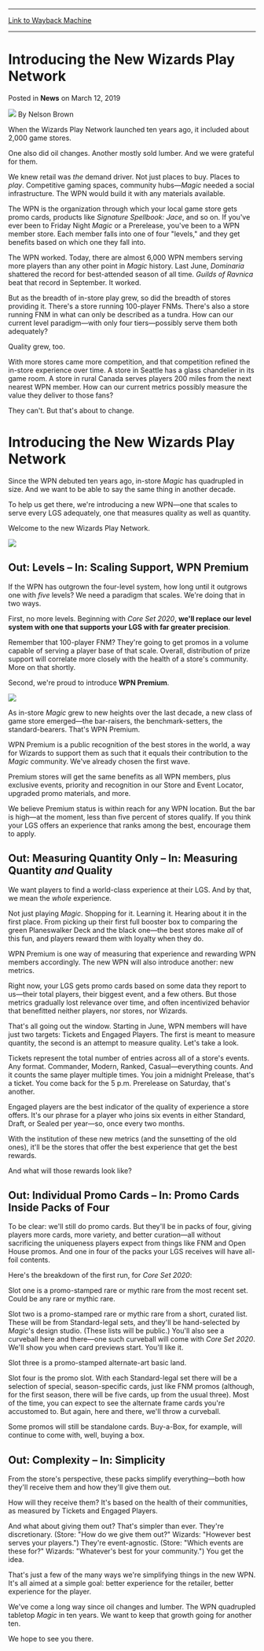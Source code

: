 
---
[Link to Wayback Machine](https://web.archive.org/web/20201108025310/https://magic.wizards.com/en/articles/archive/news/introducing-new-wizards-play-network-2019-03-12?fbclid=IwAR1I6HKFkj8iM8mLQxkjQwz1-AgRYsh0DdiMXlzsLQmH6I9rtL-TG4yOcL4)

[_metadata_:author]:- "Nelson Brown"
[_metadata_:description]:- "In-store play has quadrupled in ten years. Here's our plan to keep that growth going for another ten."
[_metadata_:generator]:- "Drupal 7 (http://drupal.org)"
[_metadata_:node]:- "1397761"
[_metadata_:publish_date]:- "2019-03-12"
[_metadata_:source]:- "div-main-content"
[_metadata_:title]:- "Introducing the New Wizards Play Network"
[_metadata_:wayback_capture_timestamp]:- "2020-11-08 02:53:10"
[_metadata_:wayback_raw_url]:- "https://web.archive.org/web/20201108025310id_/https://magic.wizards.com/en/articles/archive/news/introducing-new-wizards-play-network-2019-03-12?fbclid=IwAR1I6HKFkj8iM8mLQxkjQwz1-AgRYsh0DdiMXlzsLQmH6I9rtL-TG4yOcL4"
[_metadata_:wayback_url]:- "https://magic.wizards.com/en/articles/archive/news/introducing-new-wizards-play-network-2019-03-12?fbclid=IwAR1I6HKFkj8iM8mLQxkjQwz1-AgRYsh0DdiMXlzsLQmH6I9rtL-TG4yOcL4"
---


Introducing the New Wizards Play Network
========================================



 Posted in **News**
 on March 12, 2019 






![](https://media.magic.wizards.com/styles/auth_small/public/images/hero/2018_Daily_WOTC_icon_0.jpg)
By Nelson Brown











When the Wizards Play Network launched ten years ago, it included about 2,000 game stores.


One also did oil changes. Another mostly sold lumber. And we were grateful for them.


We knew retail was *the* demand driver. Not just places to buy. Places to *play*. Competitive gaming spaces, community hubs—*Magic* needed a social infrastructure. The WPN would build it with any materials available.


The WPN is the organization through which your local game store gets promo cards, products like *Signature Spellbook: Jace*, and so on. If you've ever been to Friday Night *Magic* or a Prerelease, you've been to a WPN member store. Each member falls into one of four "levels," and they get benefits based on which one they fall into.


The WPN worked. Today, there are almost 6,000 WPN members serving more players than any other point in *Magic* history. Last June, *Dominaria* shattered the record for best-attended season of all time. *Guilds of Ravnica* beat that record in September. It worked.


But as the breadth of in-store play grew, so did the breadth of stores providing it. There's a store running 100-player FNMs. There's also a store running FNM in what can only be described as a tundra. How can our current level paradigm—with only four tiers—possibly serve them both adequately?


Quality grew, too.


With more stores came more competition, and that competition refined the in-store experience over time. A store in Seattle has a glass chandelier in its game room. A store in rural Canada serves players 200 miles from the next nearest WPN member. How can our current metrics possibly measure the value they deliver to those fans?


They can't. But that's about to change.


Introducing the New Wizards Play Network
========================================


Since the WPN debuted ten years ago, in-store *Magic* has quadrupled in size. And we want to be able to say the same thing in another decade.


To help us get there, we're introducing a new WPN—one that scales to serve every LGS adequately, one that measures quality as well as quantity.


Welcome to the new Wizards Play Network.


![](https://media.wizards.com/2019/images/daily/VuA7SJGqlk.png)


Out: Levels – In: Scaling Support, WPN Premium
----------------------------------------------


If the WPN has outgrown the four-level system, how long until it outgrows one with *five* levels? We need a paradigm that scales. We're doing that in two ways.


First, no more levels. Beginning with *Core Set 2020*, **we'll replace our level system with one that supports your LGS with far greater precision**.


Remember that 100-player FNM? They're going to get promos in a volume capable of serving a player base of that scale. Overall, distribution of prize support will correlate more closely with the health of a store's community. More on that shortly.


Second, we're proud to introduce **WPN Premium**.


![](https://media.wizards.com/2019/images/daily/UnBS1YxN67.png)


As in-store *Magic* grew to new heights over the last decade, a new class of game store emerged—the bar-raisers, the benchmark-setters, the standard-bearers. That's WPN Premium.


WPN Premium is a public recognition of the best stores in the world, a way for Wizards to support them as such that it equals their contribution to the *Magic* community. We've already chosen the first wave.


Premium stores will get the same benefits as all WPN members, plus exclusive events, priority and recognition in our Store and Event Locator, upgraded promo materials, and more.


We believe Premium status is within reach for any WPN location. But the bar is high—at the moment, less than five percent of stores qualify. If you think your LGS offers an experience that ranks among the best, encourage them to apply.


Out: Measuring Quantity Only – In: Measuring Quantity *and* Quality
-------------------------------------------------------------------


We want players to find a world-class experience at their LGS. And by that, we mean the *whole* experience.


Not just playing *Magic*. Shopping for it. Learning it. Hearing about it in the first place. From picking up their first full booster box to comparing the green Planeswalker Deck and the black one—the best stores make *all* of this fun, and players reward them with loyalty when they do.


WPN Premium is one way of measuring that experience and rewarding WPN members accordingly. The new WPN will also introduce another: new metrics.


Right now, your LGS gets promo cards based on some data they report to us—their total players, their biggest event, and a few others. But those metrics gradually lost relevance over time, and often incentivized behavior that benefitted neither players, nor stores, nor Wizards.


That's all going out the window. Starting in June, WPN members will have just two targets: Tickets and Engaged Players. The first is meant to measure quantity, the second is an attempt to measure quality. Let's take a look.


Tickets represent the total number of entries across all of a store's events. Any format. Commander, Modern, Ranked, Casual—everything counts. And it counts the same player multiple times. You join a midnight Prelease, that's a ticket. You come back for the 5 p.m. Prerelease on Saturday, that's another.


Engaged players are the best indicator of the quality of experience a store offers. It's our phrase for a player who joins six events in either Standard, Draft, or Sealed per year—so, once every two months.


With the institution of these new metrics (and the sunsetting of the old ones), it'll be the stores that offer the best experience that get the best rewards.


And what will those rewards look like?


Out: Individual Promo Cards – In: Promo Cards Inside Packs of Four
------------------------------------------------------------------


To be clear: we'll still do promo cards. But they'll be in packs of four, giving players more cards, more variety, and better curation—all without sacrificing the uniqueness players expect from things like FNM and Open House promos. And one in four of the packs your LGS receives will have all-foil contents.


Here's the breakdown of the first run, for *Core Set 2020*:


Slot one is a promo-stamped rare or mythic rare from the most recent set. Could be any rare or mythic rare.


Slot two is a promo-stamped rare or mythic rare from a short, curated list. These will be from Standard-legal sets, and they'll be hand-selected by *Magic*'s design studio. (These lists will be public.) You'll also see a curveball here and there—one such curveball will come with *Core Set 2020*. We'll show you when card previews start. You'll like it.


Slot three is a promo-stamped alternate-art basic land.


Slot four is the promo slot. With each Standard-legal set there will be a selection of special, season-specific cards, just like FNM promos (although, for the first season, there will be five cards, up from the usual three). Most of the time, you can expect to see the alternate frame cards you're accustomed to. But again, here and there, we'll throw a curveball.


Some promos will still be standalone cards. Buy-a-Box, for example, will continue to come with, well, buying a box.


Out: Complexity – In: Simplicity
--------------------------------


From the store's perspective, these packs simplify everything—both how they'll receive them and how they'll give them out.


How will they receive them? It's based on the health of their communities, as measured by Tickets and Engaged Players.


And what about giving them out? That's simpler than ever. They're discretionary. (Store: "How do we give them out?" Wizards: "However best serves your players.") They're event-agnostic. (Store: "Which events are these for?" Wizards: "Whatever's best for your community.") You get the idea.


That's just a few of the many ways we're simplifying things in the new WPN. It's all aimed at a simple goal: better experience for the retailer, better experience for the player.


We've come a long way since oil changes and lumber. The WPN quadrupled tabletop *Magic* in ten years. We want to keep that growth going for another ten.


We hope to see you there.







